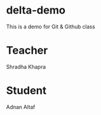 # delta-demo
This is a demo for Git & Github class 

# Teacher
Shradha Khapra

# Student 
Adnan Altaf